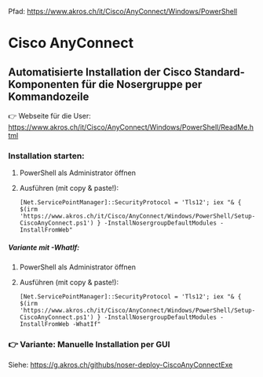 
Pfad: https://www.akros.ch/it/Cisco/AnyConnect/Windows/PowerShell


# Cisco AnyConnect
## Automatisierte Installation der Cisco Standard-Komponenten für die Nosergruppe per Kommandozeile

👉 Webseite für die User: https://www.akros.ch/it/Cisco/AnyConnect/Windows/PowerShell/ReadMe.html

### Installation starten:
1. PowerShell als Administrator öffnen
2. Ausführen (mit copy & paste!):

   `[Net.ServicePointManager]::SecurityProtocol = 'Tls12'; iex "& { $(irm 'https://www.akros.ch/it/Cisco/AnyConnect/Windows/PowerShell/Setup-CiscoAnyConnect.ps1') } -InstallNosergroupDefaultModules -InstallFromWeb"`


##### Variante mit -WhatIf:
1. PowerShell als Administrator öffnen
2. Ausführen (mit copy & paste!):

   `[Net.ServicePointManager]::SecurityProtocol = 'Tls12'; iex "& { $(irm 'https://www.akros.ch/it/Cisco/AnyConnect/Windows/PowerShell/Setup-CiscoAnyConnect.ps1') } -InstallNosergroupDefaultModules -InstallFromWeb -WhatIf"`




### 👉 Variante: Manuelle Installation per GUI

Siehe:
[https://g.akros.ch/githubs/noser-deploy-CiscoAnyConnectExe
](https://g.akros.ch/githubs/noser-deploy-CiscoAnyConnectExe)
